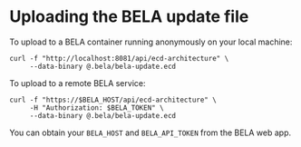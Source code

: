 # Uploading the BELA update file

To upload to a BELA container running anonymously on your local machine:

```
curl -f "http://localhost:8081/api/ecd-architecture" \
     --data-binary @.bela/bela-update.ecd
```

To upload to a remote BELA service:

```
curl -f "https://$BELA_HOST/api/ecd-architecture" \
     -H "Authorization: $BELA_TOKEN" \
     --data-binary @.bela/bela-update.ecd
```

You can obtain your `BELA_HOST` and `BELA_API_TOKEN` from the BELA web app.

